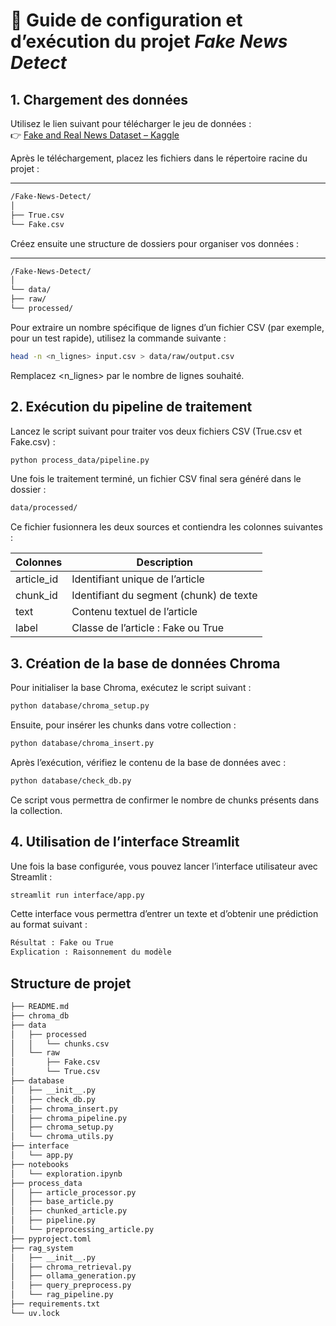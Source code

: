 # 📘 Guide de configuration et d’exécution du projet *Fake News Detect*

## 1. Chargement des données

Utilisez le lien suivant pour télécharger le jeu de données :  
👉 [Fake and Real News Dataset – Kaggle](https://www.kaggle.com/datasets/clmentbisaillon/fake-and-real-news-dataset/data)

Après le téléchargement, placez les fichiers dans le répertoire racine du projet :
___

```bash
/Fake-News-Detect/
│
├── True.csv
└── Fake.csv
```

Créez ensuite une structure de dossiers pour organiser vos données :

___

```bash
/Fake-News-Detect/
│
└── data/
├── raw/
└── processed/
```

Pour extraire un nombre spécifique de lignes d’un fichier CSV (par exemple, pour un test rapide), utilisez la commande suivante :

```bash
head -n <n_lignes> input.csv > data/raw/output.csv
```
Remplacez <n_lignes> par le nombre de lignes souhaité.

## 2. Exécution du pipeline de traitement
Lancez le script suivant pour traiter vos deux fichiers CSV (True.csv et Fake.csv) :

```bash
python process_data/pipeline.py
```

Une fois le traitement terminé, un fichier CSV final sera généré dans le dossier :

```bash
data/processed/
```

Ce fichier fusionnera les deux sources et contiendra les colonnes suivantes :

| Colonnes         | Description                              |
| ---------------- | -----------------------------------------|
| article_id       | Identifiant unique de l’article          |
| chunk_id         | Identifiant du segment (chunk) de texte  |
| text             | Contenu textuel de l’article             |
| label            | Classe de l’article : Fake ou True       |

## 3. Création de la base de données Chroma
Pour initialiser la base Chroma, exécutez le script suivant :
```bash
python database/chroma_setup.py
```

Ensuite, pour insérer les chunks dans votre collection :
```bash
python database/chroma_insert.py
```

Après l’exécution, vérifiez le contenu de la base de données avec :
```bash
python database/check_db.py
```
Ce script vous permettra de confirmer le nombre de chunks présents dans la collection.

## 4. Utilisation de l’interface Streamlit
Une fois la base configurée, vous pouvez lancer l’interface utilisateur avec Streamlit :
```bash
streamlit run interface/app.py
```

Cette interface vous permettra d’entrer un texte et d’obtenir une prédiction au format suivant :
```bash
Résultat : Fake ou True
Explication : Raisonnement du modèle
```
## Structure de projet

```bash
├── README.md
├── chroma_db
├── data
│   ├── processed
│   │   └── chunks.csv
│   └── raw
│       ├── Fake.csv
│       └── True.csv
├── database
│   ├── __init__.py
│   ├── check_db.py
│   ├── chroma_insert.py
│   ├── chroma_pipeline.py
│   ├── chroma_setup.py
│   └── chroma_utils.py
├── interface
│   └── app.py
├── notebooks
│   └── exploration.ipynb
├── process_data 
│   ├── article_processor.py
│   ├── base_article.py
│   ├── chunked_article.py
│   ├── pipeline.py
│   └── preprocessing_article.py
├── pyproject.toml
├── rag_system
│   ├── __init__.py
│   ├── chroma_retrieval.py
│   ├── ollama_generation.py
│   ├── query_preprocess.py
│   └── rag_pipeline.py
├── requirements.txt
└── uv.lock
```

